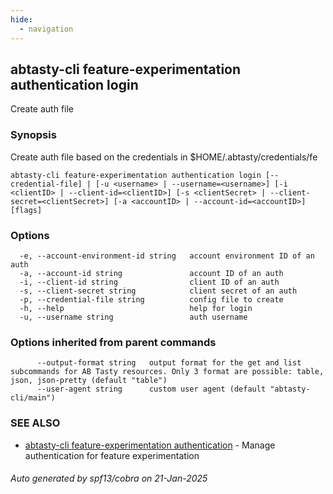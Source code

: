 ```yaml
---
hide:
  - navigation
---
```

## abtasty-cli feature-experimentation authentication login

Create auth file

### Synopsis

Create auth file based on the credentials in $HOME/.abtasty/credentials/fe

```
abtasty-cli feature-experimentation authentication login [--credential-file] | [-u <username> | --username=<username>] [-i <clientID> | --client-id=<clientID>] [-s <clientSecret> | --client-secret=<clientSecret>] [-a <accountID> | --account-id=<accountID>] [flags]
```

### Options

```
  -e, --account-environment-id string   account environment ID of an auth
  -a, --account-id string               account ID of an auth
  -i, --client-id string                client ID of an auth
  -s, --client-secret string            client secret of an auth
  -p, --credential-file string          config file to create
  -h, --help                            help for login
  -u, --username string                 auth username
```

### Options inherited from parent commands

```
      --output-format string   output format for the get and list subcommands for AB Tasty resources. Only 3 format are possible: table, json, json-pretty (default "table")
      --user-agent string      custom user agent (default "abtasty-cli/main")
```

### SEE ALSO

* [abtasty-cli feature-experimentation authentication](abtasty-cli_feature-experimentation_authentication.md)	 - Manage authentication for feature experimentation

###### Auto generated by spf13/cobra on 21-Jan-2025
